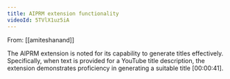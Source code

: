 ```yaml
---
title: AIPRM extension functionality
videoId: 5TVlX1uz5iA
---
```


From: [[amiteshanand]] <br/> 

The AIPRM extension is noted for its capability to generate titles effectively. Specifically, when text is provided for a YouTube title description, the extension demonstrates proficiency in generating a suitable title <a class="yt-timestamp" data-t="00:00:41">[00:00:41]</a>.